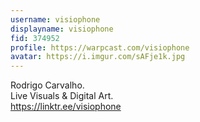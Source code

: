 ```yaml
---
username: visiophone
displayname: visiophone
fid: 374952
profile: https://warpcast.com/visiophone
avatar: https://i.imgur.com/sAFje1k.jpg
---
```

Rodrigo Carvalho.  
Live Visuals & Digital Art.  
https://linktr.ee/visiophone  
